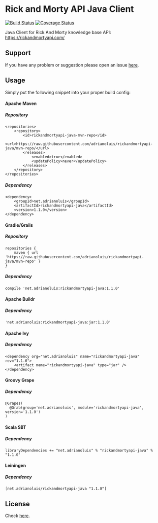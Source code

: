 # Rick and Morty API Java Client
[![Build Status](https://travis-ci.org/adrianoluis/rickandmortyapi-java.svg?branch=master)](https://travis-ci.org/adrianoluis/rickandmortyapi-java) [![Coverage Status](https://coveralls.io/repos/github/adrianoluis/rickandmortyapi-java/badge.svg?branch=master)](https://coveralls.io/github/adrianoluis/rickandmortyapi-java?branch=master)

Java Client for Rick And Morty knowledge base API: https://rickandmortyapi.com/

## Support
If you have any problem or suggestion please open an issue [here](https://github.com/adrianoluis/rickandmortyapi-java/issues).

## Usage

Simply put the following snippet into your proper build config:

#### Apache Maven

##### Repository
```
<repositories>
    <repository>
        <id>rickandmortyapi-java-mvn-repo</id>
        <url>https://raw.githubusercontent.com/adrianoluis/rickandmortyapi-java/mvn-repo/</url>
        <releases>
            <enabled>true</enabled>
            <updatePolicy>never</updatePolicy>
        </releases>
    </repository>
</repositories>
```

##### Dependency
```
<dependency>
    <groupId>net.adrianoluis</groupId>
    <artifactId>rickandmortyapi-java</artifactId>
    <version>1.1.0</version>
</dependency>
```

#### Gradle/Grails

##### Repository
```
repositories {
    maven { url 'https://raw.githubusercontent.com/adrianoluis/rickandmortyapi-java/mvn-repo' }
}
```

##### Dependency
```
compile 'net.adrianoluis:rickandmortyapi-java:1.1.0'
```

#### Apache Buildr

##### Dependency
```
'net.adrianoluis:rickandmortyapi-java:jar:1.1.0'
```

#### Apache Ivy

##### Dependency
```
<dependency org="net.adrianoluis" name="rickandmortyapi-java" rev="1.1.0">
    <artifact name="rickandmortyapi-java" type="jar" />
</dependency>
```

#### Groovy Grape

##### Dependency
```
@Grapes(
  @Grab(group='net.adrianoluis', module='rickandmortyapi-java', version='1.1.0')
)
```

#### Scala SBT

##### Dependency
```
libraryDependencies += "net.adrianoluis" % "rickandmortyapi-java" % "1.1.0"
```

#### Leiningen

##### Dependency
```
[net.adrianoluis/rickandmortyapi-java "1.1.0"]
```

## License

Check [here](LICENSE).
